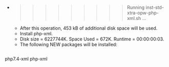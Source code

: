 * >>>>>>>>> Running inst-std-xtra-opw-php-xml.sh ...
  * After this operation, 453 kB of additional disk space will be used.
  * Install php-xml.
  * Disk size = 6227744K. Space Used = 672K. Runtime = 00:00:00:03.
  * The following NEW packages will be installed:
  ```bash
php7.4-xml php-xml
  ```
